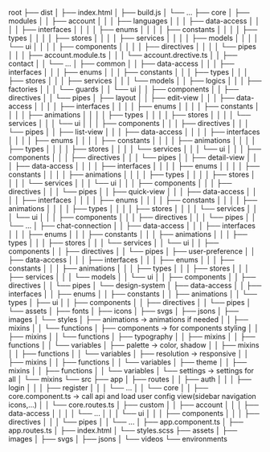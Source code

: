 root
├── dist
│   ├── index.html
│   ├── build.js
│   └── ...
├── core
│   ├── modules
│   │   ├── account
│   │   │   ├── languages
│   │   │   ├── data-access
│   │   │   │   ├── interfaces
│   │   │   │   ├── enums
│   │   │   │   ├── constants
│   │   │   │   ├── types
│   │   │   │   ├── stores
│   │   │   │   ├── services
│   │   │   │   ├── models
│   │   │   │   └── ui
│   │   │   │       ├── components
│   │   │   │       ├── directives
│   │   │   │       └── pipes
│   │   │   ├── account.module.ts
│   │   │   └── account.drective.ts
│   │   ├── contact
│   │   └── ...
│   ├── common
│   │   ├── data-access
│   │   │   ├── interfaces
│   │   │   ├── enums
│   │   │   ├── constants
│   │   │   ├── types
│   │   │   ├── stores
│   │   │   ├── services
│   │   │   └── models
│   │   ├── logics
│   │   │   ├── factories
│   │   │   └── guards
│   │   └── ui
│   │       ├── components
│   │       ├── directives
│   │       └── pipes
│   ├── layout
│   │   ├── edit-view
│   │   │   ├── data-access
│   │   │   │   ├── interfaces
│   │   │   │   ├── enums
│   │   │   │   ├── constants
│   │   │   │   ├── animations
│   │   │   │   ├── types
│   │   │   │   ├── stores
│   │   │   │   └── services
│   │   │   └── ui
│   │   │       ├── components
│   │   │       ├── directives
│   │   │       └── pipes
│   │   ├── list-view
│   │   │   ├── data-access
│   │   │   │   ├── interfaces
│   │   │   │   ├── enums
│   │   │   │   ├── constants
│   │   │   │   ├── animations
│   │   │   │   ├── types
│   │   │   │   ├── stores
│   │   │   │   └── services
│   │   │   └── ui
│   │   │       ├── components
│   │   │       ├── directives
│   │   │       └── pipes
│   │   ├── detail-view
│   │   │   ├── data-access
│   │   │   │   ├── interfaces
│   │   │   │   ├── enums
│   │   │   │   ├── constants
│   │   │   │   ├── animations
│   │   │   │   ├── types
│   │   │   │   ├── stores
│   │   │   │   └── services
│   │   │   └── ui
│   │   │       ├── components
│   │   │       ├── directives
│   │   │       └── pipes
│   │   ├── quick-view
│   │   │   ├── data-access
│   │   │   │   ├── interfaces
│   │   │   │   ├── enums
│   │   │   │   ├── constants
│   │   │   │   ├── animations
│   │   │   │   ├── types
│   │   │   │   ├── stores
│   │   │   │   └── services
│   │   │   └── ui
│   │   │       ├── components
│   │   │       ├── directives
│   │   │       └── pipes
│   │   └── ...
│   ├── chat-connection
│   │   ├── data-access
│   │   │   ├── interfaces
│   │   │   ├── enums
│   │   │   ├── constants
│   │   │   ├── animations
│   │   │   ├── types
│   │   │   ├── stores
│   │   │   └── services
│   │   └── ui
│   │       ├── components
│   │       ├── directives
│   │       └── pipes
│   ├── user-preference
│   │   ├── data-access
│   │   │   ├── interfaces
│   │   │   ├── enums
│   │   │   ├── constants
│   │   │   ├── animations
│   │   │   ├── types
│   │   │   ├── stores
│   │   │   ├── services
│   │   │   └── models
│   │   └── ui
│   │       ├── components
│   │       ├── directives
│   │       └── pipes
│   └── design-system
│       ├── data-access
│       │   ├── interfaces
│       │   ├── enums
│       │   ├── constants
│       │   ├── animations
│       │   └── types
│       ├── ui
│       │   ├── components
│       │   ├── directives
│       │   └── pipes
│       └── assets
│           ├── fonts
│           ├── icons
│           ├── svgs
│           ├── jsons
│           ├── images
│           └── styles
│               ├── animations -> animations if needed
│               │   ├── mixins
│               │   └── functions
│               ├── components -> for components styling
│               │   ├── mixins
│               │   └── functions
│               ├── typography
│               │   ├── mixins
│               │   ├── functions
│               │   └── variables
│               ├── palette -> color, shadow
│               │   ├── mixins
│               │   ├── functions
│               │   └── variables
│               ├── resolution -> responsive
│               │   ├── mixins
│               │   ├── functions
│               │   └── variables
│               ├── theme
│               │   ├── mixins
│               │   ├── functions
│               │   └── variables
│               └── settings -> settings for all
│                   └── mixins
└── src
    ├── app
    │   ├── routes
    │   │   ├── auth
    │   │   │   ├── login
    │   │   │   ├── register
    │   │   │   └── ...
    │   │   └── core
    │   │       ├── core.component.ts -> call api and load user config view(sidebar navigation icons,...)
    │   │       └── core.routes.ts
    │   ├── custom
    │   │   ├── account
    │   │   │   ├── data-access
    │   │   │   │   └── ...
    │   │   │   └── ui
    │   │   │       ├── components
    │   │   │       ├── directives
    │   │   │       └── pipes
    │   │   └── ...
    │   ├── app.component.ts
    │   ├── app.routes.ts
    │   ├── index.html
    │   └── styles.scss
    ├── assets
    │   ├── images
    │   ├── svgs
    │   ├── jsons
    │   └── videos
    └── environments
